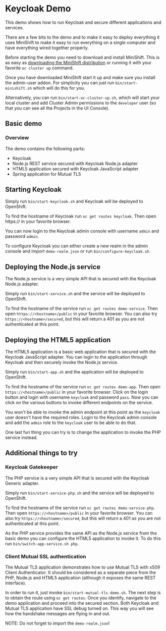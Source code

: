 # Keycloak Demo

This demo shows how to run Keycloak and secure different applications and services.

There are a few bits to the demo and to make it easy to deploy everything it uses MiniShift to make it 
easy to run everything on a single computer and have everything wired together properly.

Before starting the demo you need to download and install MiniShift. This is as easy as [downloading the
MiniShift distribution](https://github.com/minishift/minishift#getting-started) or running it with your favorite
`oc cluster up` command.

Once you have downloaded MiniShift start it up and make sure you install the admin-user addon. For 
simplicity you can just run `bin/start-minishift.sh` which will do this for you.

Alternatively, you can run `bin/start-oc-cluster-up.sh`, which will start your local cluster and add
Cluster Admin permissions to the `developer` user (so that you can see all the Projects in the UI Console).


## Basic demo

### Overview

The demo contains the following parts:

* Keycloak
* Node.js REST service secured with Keycloak Node.js adapter
* HTML5 application secured with Keycloak JavaScript adapter
* Spring application for Mutual TLS

## Starting Keycloak

Simply run `bin/start-keycloak.sh` and Keycloak will be deployed to OpenShift. 

To find the hostname of Keycloak run `oc get routes keycloak`. Then open https://<hostname> in your
favorite browser.

You can now login to the Keycloak admin console with username `admin` and password `admin`.

To configure Keycloak you can either create a new realm in the admin console and import `demo-realm.json`
or run `bin/configure-keycloak.sh`.

## Deploying the Node.js service

The Node.js service is a very simple API that is secured with the Keycloak Node.js adapter. 

Simply run `bin/start-service.sh` and the service will be deployed to OpenShift. 

To find the hostname of the service run `oc get routes demo-service`. Then open `https://<hostname>/public` 
in your favorite browser. You can also try `https://<hostname>/secured`, but this will return a 401 as you
are not authenticated at this point.

## Deploying the HTML5 application

The HTML5 application is a basic web application that is secured with the Keycloak JavaScript adapter.
You can login to the application through Keycloak and then securely invoke the Node.js service.

Simply run `bin/start-app.sh` and the application will be deployed to OpenShift.
 
To find the hostname of the service run `oc get routes demo-app`. Then open `https://<hostname>/public` 
in your favorite browser. Click on the login button and login with username `keycloak` and password `pass`.
Now you can click on the various buttons to invoke different endpoints on the service.

You won't be able to invoke the admin endpoint at this point as the `keycloak` user doesn't have the required
roles. Login to the Keycloak admin console and add the `admin` role to the `keycloak` user to be able to
do that.

One last fun thing you can try is to change the application to invoke the PHP service instead.


##  Additional things to try


### Keycloak Gatekeeper

The PHP service is a very simple API that is secured with the Keycloak Generic adapter.

Simply run `bin/start-service-php.sh` and the service will be deployed to OpenShift. 

To find the hostname of the service run `oc get routes demo-service-php`. Then open `https://<hostname>/public` 
in your favorite browser. You can also try `https://<hostname>/secured`, but this will return a 401 as you
are not authenticated at this point.

As the PHP service provides the same API as the Node.js service from the basic demo you can configure the HTML5
application to invoke it. To do this run `bin/switch-app-service.sh php`.


### Client Mutual SSL authentication

The Mutual TLS application demonstrates how to use Mutual TLS with x509 Client Authenticator. It should be 
considered as a separate piece from the PHP, Node.js and HTML5 application (although it exposes the same
REST interface). 

In order to run it, just invoke `bin/start-mutual-tls-demo.sh`. The next step is to obtain the route using `oc get routes`.
Once you identify, navigate to the demo application and proceed into the secured section. Both Keycloak and 
Mutual TLS application have SSL debug turned on. This way you will see how the handshake messages are flying in and out.

NOTE: Do not forget to import the `demo-realm.json`! 